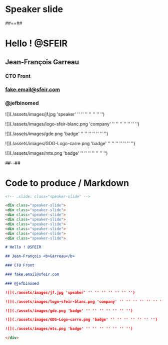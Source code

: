 <!-- .slide: class="transition" -->

# Speaker slide

##==##

<!-- .slide: class="speaker-slide" -->

<div class="speaker-slide">
<div class="speaker-slide">
<div class="speaker-slide">
<div class="speaker-slide">
<div class="speaker-slide">
<div class="speaker-slide">
<div class="speaker-slide">
<div class="speaker-slide">

# Hello ! @SFEIR

## Jean-François <b>Garreau</b>

### CTO Front

### fake.email@sfeir.com

### @jefbinomed

![](./assets/images/jf.jpg 'speaker' '' '' '' '' '' '' '')

![](./assets/images/logo-sfeir-blanc.png 'company' '' '' '' '' '' '' '')

![](./assets/images/gde.png 'badge' '' '' '' '' '' '' '')

![](./assets/images/GDG-Logo-carre.png 'badge' '' '' '' '' '' '' '')

![](./assets/images/mts.png 'badge' '' '' '' '' '' '' '')

</div>
</div>
</div>
</div>
</div>
</div>
</div>
</div>

##--##

<!-- .slide: class="with-code" -->

# Code to produce / Markdown

```markdown
<!-- .slide: class="speaker-slide" -->

<div class="speaker-slide">
<div class="speaker-slide">
<div class="speaker-slide">
<div class="speaker-slide">
<div class="speaker-slide">
<div class="speaker-slide">
<div class="speaker-slide">
<div class="speaker-slide">

# Hello ! @SFEIR

## Jean-François <b>Garreau</b>

### CTO Front

### fake.email@sfeir.com

### @jefbinomed

![](./assets/images/jf.jpg 'speaker' '' '' '' '' '' '' '')

![](./assets/images/logo-sfeir-blanc.png 'company' '' '' '' '' '' '' '')

![](./assets/images/gde.png 'badge' '' '' '' '' '' '' '')

![](./assets/images/GDG-Logo-carre.png 'badge' '' '' '' '' '' '' '')

![](./assets/images/mts.png 'badge' '' '' '' '' '' '' '')

</div>
```
</div>
</div>
</div>
</div>
</div>
</div>
</div>

